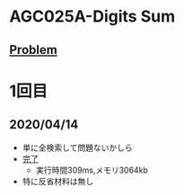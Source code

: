 # AGC025A-Digits Sum
[Problem](https://atcoder.jp/contests/agc025/tasks/agc025_a)
-----
# 1回目
## 2020/04/14
* 単に全検索して問題ないかしら
* [完了](https://atcoder.jp/contests/agc025/submissions/11919897)
    * 実行時間309ms,メモリ3064kb
* 特に反省材料は無し